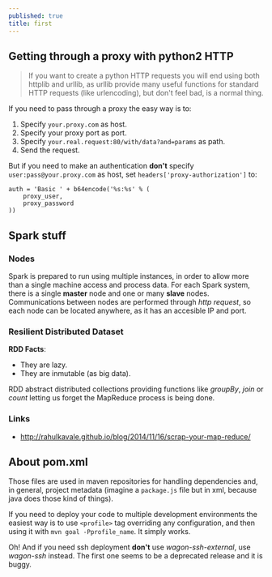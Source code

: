 ```yaml
---
published: true
title: first
---
```


## Getting through a proxy with python2 HTTP

> If you want to create a python HTTP requests you will end using both httplib and urllib, as urllib provide many useful functions for standard HTTP requests (like urlencoding), but don't feel bad, is a normal thing.

If you need to pass through a proxy the easy way is to:

1. Specify `your.proxy.com` as host.
2. Specify your proxy port as port.
3. Specify `your.real.request:80/with/data?and=params` as path.
4. Send the request.

But if you need to make an authentication __don't__ specify `user:pass@your.proxy.com` as host, set `headers['proxy-authorization']` to:

    auth = 'Basic ' + b64encode('%s:%s' % (
        proxy_user, 
        proxy_password
    ))

## Spark stuff

### Nodes

Spark is prepared to run using multiple instances, in order to allow more than
a single machine access and process data. For each Spark system, there is a
single __master__ node and one or many __slave__ nodes. Communications between
nodes are performed through _http request_, so each node can be located
anywhere, as it has an accesible IP and port.

### Resilient Distributed Dataset

__RDD Facts__:
- They are lazy.
- They are inmutable (as big data).

RDD abstract distributed collections providing functions like _groupBy_, _join_
or _count_ letting us forget the MapReduce process is being done.

### Links

 - http://rahulkavale.github.io/blog/2014/11/16/scrap-your-map-reduce/
 
## About pom.xml

Those files are used in maven repositories for handling dependencies and, in general, project metadata (imagine a `package.js` file but in xml, because java does those kind of things).

If you need to deploy your code to multiple development environments the easiest way is to use `<profile>` tag overriding any configuration, and then using it with `mvn goal -Pprofile_name`. It simply works.

Oh! And if you need ssh deployment __don't__ use _wagon-ssh-external_, use _wagon-ssh_ instead. The first one seems to be a deprecated release and it is buggy.
